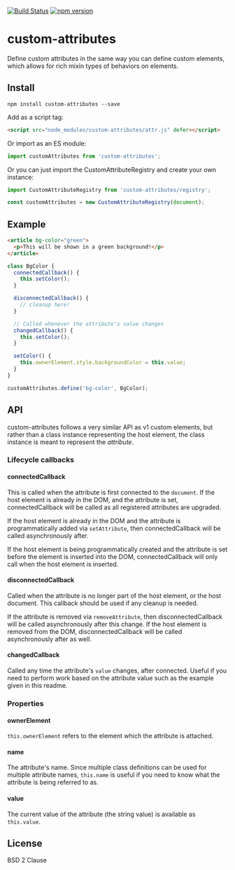 [![Build Status](https://travis-ci.org/matthewp/custom-attributes.svg?branch=master)](https://travis-ci.org/matthewp/custom-attributes)
[![npm version](https://badge.fury.io/js/custom-attributes.svg)](http://badge.fury.io/js/custom-attributes)

# custom-attributes

Define custom attributes in the same way you can define custom elements, which allows for rich mixin types of behaviors on elements.

## Install

```shell
npm install custom-attributes --save
```

Add as a script tag:

```html
<script src="node_modules/custom-attributes/attr.js" defer></script>
```

Or import as an ES module:

```js
import customAttributes from 'custom-attributes';
```

Or you can just import the CustomAttributeRegistry and create your own instance:

```js
import CustomAttributeRegistry from 'custom-attributes/registry';

const customAttributes = new CustomAttributeRegistry(document);
```

## Example

```html
<article bg-color="green">
  <p>This will be shown in a green background!</p>
</article>
```

```js
class BgColor {
  connectedCallback() {
    this.setColor();
  }

  disconnectedCallback() {
    // cleanup here!
  }

  // Called whenever the attribute's value changes
  changedCallback() {
    this.setColor();
  }

  setColor() {
    this.ownerElement.style.backgroundColor = this.value;
  }
}

customAttributes.define('bg-color', BgColor);
```

## API

custom-attributes follows a very similar API as v1 custom elements, but rather than a class instance representing the host element, the class instance is meant to represent the *attribute*.

### Lifecycle callbacks

#### connectedCallback

This is called when the attribute is first connected to the `document`. If the host element is already in the DOM, and the attribute is set, connectedCallback will be called as all registered attributes are upgraded.

If the host element is already in the DOM and the attribute is programmatically added via `setAttribute`, then connectedCallback will be called asynchronously after.

If the host element is being programmatically created and the attribute is set before the element is inserted into the DOM, connectedCallback will only call when the host element is inserted.

#### disconnectedCallback

Called when the attribute is no longer part of the host element, or the host document. This callback should be used if any cleanup is needed.

If the attribute is removed via `removeAttribute`, then disconnectedCallback will be called asynchronously after this change. If the host element is removed from the DOM, disconnectedCallback will be called asynchronously after as well.

#### changedCallback

Called any time the attribute's `value` changes, after connected. Useful if you need to perform work based on the attribute value such as the example given in this readme.

### Properties

#### ownerElement

`this.ownerElement` refers to the element which the attribute is attached.

#### name

The attribute's name. Since multiple class definitions can be used for multiple attribute names, `this.name` is useful if you need to know what the attribute is being referred to as.

#### value

The current value of the attribute (the string value) is available as `this.value`.

## License

BSD 2 Clause
